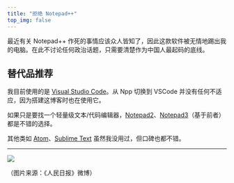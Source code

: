 ```yaml
---
title: "拒绝 Notepad++"
top_img: false
---
```


最近有关 Notepad++ 作死的事情应该众人皆知了，因此这款软件被无情地踢出我的电脑。在此不讨论任何政治话题，只需要清楚作为中国人最起码的底线。

## 替代品推荐

我目前使用的是 [Visual Studio Code](https://code.visualstudio.com/)。从 Npp 切换到 VSCode 并没有任何不适应，因为搭建这博客时也在使用它。

如果只是要找一个轻量级文本/代码编辑器，[Notepad2](https://notepad2.com/)、[Notepad3](https://github.com/rizonesoft/Notepad3)（基于前者）都是不错的选择。

其他类如 [Atom](https://github.com/atom/atom)、[Sublime Text](http://www.sublimetext.com/) 虽然我没用过，但口碑也都不错。

---

<img src="/img/in-post/china-cannot-be-less.webp" />

（图片来源：《人民日报》微博）